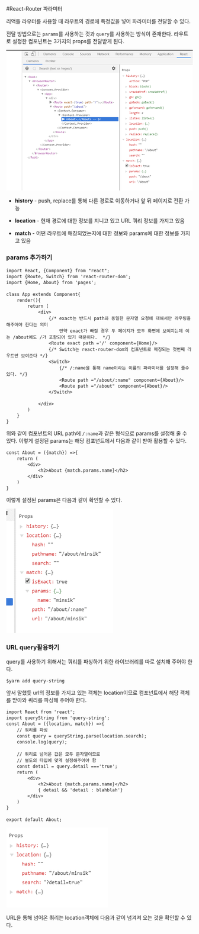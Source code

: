 #React-Router 파라미터

리액틀 라우터를 사용할 때 라우트의 경로에 특정값을 넣어 파라미터를 전달할 수 있다.

전달 방법으로는 `params`를 사용하는 것과 `query`를 사용하는 방식이 존재한다.
라우트로 설정한 컴포넌트는 3가지의 props를 전달받게 된다. 

![react-router-props](/img/react-router-props.png)

* **history** - push, replace를 통해 다른 경로로 이동하거나 앞 뒤 페이지로 전환 가능

* **location** - 현재 경로에 대한 정보를 지니고 있고 URL 쿼리 정보를 가지고 있음

* **match** - 어떤 라우트에 매칭되었는지에 대한 정보와 params에 대한 정보를 가지고 있음


### params 추가하기

    import React, {Component} from "react";
    import {Route, Switch} from 'react-router-dom';
    import {Home, About} from 'pages';

    class App extends Component{
        render(){
            return (
                <div>
                    {/* exact는 반드시 path와 동일한 문자열 요청에 대해서만 라우팅을 해주어야 한다는 의미
                        만약 exact가 빠질 경우 두 페이지가 모두 화면에 보여지는데 이는 /about에도 /가 포함되어 있기 때문이다.  */}
                    <Route exact path ='/' component={Home}/> 
                    {/* Switch는 react-router-dom의 컴포넌트로 매칭되는 첫번째 라우트만 보여준다 */}
                    <Switch> 
                        {/* /:name을 통해 name이라는 이름의 파라미터를 설정해 줄수 있다. */}
                        <Route path ="/about/:name" component={About}/>
                        <Route path ="/about" component={About}/>
                    </Switch>

                </div>
            )
        }
    }

위와 같이 컴포넌트의 URL path에 `/:name`과 같은 형식으로 params를 설정해 줄 수 있다. 이렇게 설정된 params는 해당 컴포넌트에서 다음과 같이 받아 활용할 수 있다. 

    const About = ({match}) =>{
        return (
            <div>
                <h2>About {match.params.name}</h2>
            </div>
        )
    }

이렇게 설정된 params은 다음과 같이 확인할 수 있다. 

![react-router-props](/img/react-router-props-params.png)

### URL query활용하기

query를 사용하기 위해서는 쿼리를 파싱하기 위한 라이브러리를 따로 설치해 주어야 한다.

    $yarn add query-string

앞서 말했듯 url의 정보를 가지고 있는 객체는 location이므로 컴포넌트에서 해당 객체를 받아와 쿼리를 파싱해 주어야 한다.

    import React from 'react';
    import queryString from 'query-string';
    const About = ({location, match}) =>{
        // 쿼리를 파싱
        const query = queryString.parse(location.search);
        console.log(query);

        // 쿼리로 넘어온 값은 모두 문자열이므로 
        // 별도의 타입에 맞게 설정해주어야 함
        const detail = query.detail ==='true';
        return (
            <div>
                <h2>About {match.params.name}</h2>
                { detail && 'detail : blahblah'}
            </div>
        )
    }

    export default About;


![react-router-props](/img/react-router-props-URLquery.png)

URL을 통해 넘어온 쿼리는 location객체에 다음과 같이 넘겨져 오는 것을 확인할 수 있다.